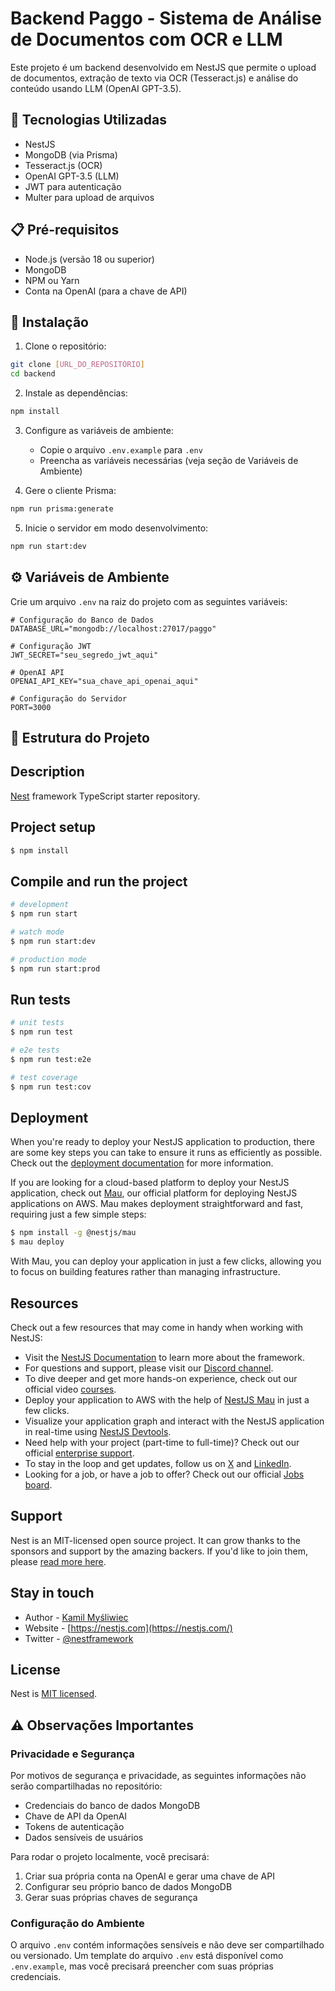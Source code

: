 # Backend Paggo - Sistema de Análise de Documentos com OCR e LLM

Este projeto é um backend desenvolvido em NestJS que permite o upload de documentos, extração de texto via OCR (Tesseract.js) e análise do conteúdo usando LLM (OpenAI GPT-3.5).

## 🚀 Tecnologias Utilizadas

- NestJS
- MongoDB (via Prisma)
- Tesseract.js (OCR)
- OpenAI GPT-3.5 (LLM)
- JWT para autenticação
- Multer para upload de arquivos

## 📋 Pré-requisitos

- Node.js (versão 18 ou superior)
- MongoDB
- NPM ou Yarn
- Conta na OpenAI (para a chave de API)

## 🔧 Instalação

1. Clone o repositório:
```bash
git clone [URL_DO_REPOSITÓRIO]
cd backend
```

2. Instale as dependências:
```bash
npm install
```

3. Configure as variáveis de ambiente:
   - Copie o arquivo `.env.example` para `.env`
   - Preencha as variáveis necessárias (veja seção de Variáveis de Ambiente)

4. Gere o cliente Prisma:
```bash
npm run prisma:generate
```

5. Inicie o servidor em modo desenvolvimento:
```bash
npm run start:dev
```

## ⚙️ Variáveis de Ambiente

Crie um arquivo `.env` na raiz do projeto com as seguintes variáveis:

```env
# Configuração do Banco de Dados
DATABASE_URL="mongodb://localhost:27017/paggo"

# Configuração JWT
JWT_SECRET="seu_segredo_jwt_aqui"

# OpenAI API
OPENAI_API_KEY="sua_chave_api_openai_aqui"

# Configuração do Servidor
PORT=3000
```

## 📁 Estrutura do Projeto

## Description

[Nest](https://github.com/nestjs/nest) framework TypeScript starter repository.

## Project setup

```bash
$ npm install
```

## Compile and run the project

```bash
# development
$ npm run start

# watch mode
$ npm run start:dev

# production mode
$ npm run start:prod
```

## Run tests

```bash
# unit tests
$ npm run test

# e2e tests
$ npm run test:e2e

# test coverage
$ npm run test:cov
```

## Deployment

When you're ready to deploy your NestJS application to production, there are some key steps you can take to ensure it runs as efficiently as possible. Check out the [deployment documentation](https://docs.nestjs.com/deployment) for more information.

If you are looking for a cloud-based platform to deploy your NestJS application, check out [Mau](https://mau.nestjs.com), our official platform for deploying NestJS applications on AWS. Mau makes deployment straightforward and fast, requiring just a few simple steps:

```bash
$ npm install -g @nestjs/mau
$ mau deploy
```

With Mau, you can deploy your application in just a few clicks, allowing you to focus on building features rather than managing infrastructure.

## Resources

Check out a few resources that may come in handy when working with NestJS:

- Visit the [NestJS Documentation](https://docs.nestjs.com) to learn more about the framework.
- For questions and support, please visit our [Discord channel](https://discord.gg/G7Qnnhy).
- To dive deeper and get more hands-on experience, check out our official video [courses](https://courses.nestjs.com/).
- Deploy your application to AWS with the help of [NestJS Mau](https://mau.nestjs.com) in just a few clicks.
- Visualize your application graph and interact with the NestJS application in real-time using [NestJS Devtools](https://devtools.nestjs.com).
- Need help with your project (part-time to full-time)? Check out our official [enterprise support](https://enterprise.nestjs.com).
- To stay in the loop and get updates, follow us on [X](https://x.com/nestframework) and [LinkedIn](https://linkedin.com/company/nestjs).
- Looking for a job, or have a job to offer? Check out our official [Jobs board](https://jobs.nestjs.com).

## Support

Nest is an MIT-licensed open source project. It can grow thanks to the sponsors and support by the amazing backers. If you'd like to join them, please [read more here](https://docs.nestjs.com/support).

## Stay in touch

- Author - [Kamil Myśliwiec](https://twitter.com/kammysliwiec)
- Website - [https://nestjs.com](https://nestjs.com/)
- Twitter - [@nestframework](https://twitter.com/nestframework)

## License

Nest is [MIT licensed](https://github.com/nestjs/nest/blob/master/LICENSE).

## ⚠️ Observações Importantes

### Privacidade e Segurança
Por motivos de segurança e privacidade, as seguintes informações não serão compartilhadas no repositório:
- Credenciais do banco de dados MongoDB
- Chave de API da OpenAI
- Tokens de autenticação
- Dados sensíveis de usuários

Para rodar o projeto localmente, você precisará:
1. Criar sua própria conta na OpenAI e gerar uma chave de API
2. Configurar seu próprio banco de dados MongoDB
3. Gerar suas próprias chaves de segurança

### Configuração do Ambiente
O arquivo `.env` contém informações sensíveis e não deve ser compartilhado ou versionado. Um template do arquivo `.env` está disponível como `.env.example`, mas você precisará preencher com suas próprias credenciais.

